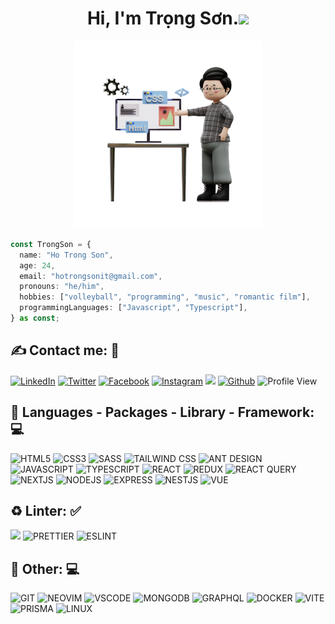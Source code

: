 <h1 align="center">Hi, I'm Trọng Sơn.<img src="https://media.giphy.com/media/hvRJCLFzcasrR4ia7z/giphy.gif" width="35" style="display: inline"></h1></h1> 
<!-- <img src="https://raw.githubusercontent.com/MicaelliMedeiros/micaellimedeiros/master/image/computer-illustration.png" min-width="400px" max-width="400px" width="400px" align="right" alt="Computador iuriCode"> -->

<div align="center">
  <img src="./public/bg.png" width="300px" />
</div>

```typescript
const TrongSon = {
  name: "Ho Trong Son",
  age: 24,
  email: "hotrongsonit@gmail.com",
  pronouns: "he/him",
  hobbies: ["volleyball", "programming", "music", "romantic film"],
  programmingLanguages: ["Javascript", "Typescript"],
} as const;
```

## ✍️ **Contact me:** 💬

[![LinkedIn](https://img.shields.io/badge/LinkedIn-0077B5?style=for-the-badge&logo=linkedin&logoColor=white)](https://www.linkedin.com/in/tr%E1%BB%8Dng-s%C6%A1n-h%E1%BB%93-635742285/)
[![Twitter](https://img.shields.io/badge/Twitter-1DA1F2?style=for-the-badge&logo=twitter&logoColor=white)](https://twitter.com/Jason42875495)
[![Facebook](https://img.shields.io/badge/Facebook-1877F2?style=for-the-badge&logo=facebook&logoColor=white)](https://www.facebook.com/profile.php?id=100032736788526)
[![Instagram](https://img.shields.io/badge/Instagram-E4405F?style=for-the-badge&logo=instagram&logoColor=white)](https://www.instagram.com/trongson_99/)
[![](https://img.shields.io/badge/-LeetCode-FFA116?style=for-the-badge&logo=LeetCode&logoColor=black)](https://leetcode.com/sonht113/)
[![Github](https://img.shields.io/badge/GitHub-100000?style=for-the-badge&logo=github&logoColor=white)](https://github.com/nuicoder)
![Profile View](https://komarev.com/ghpvc/?username=sonht113&color=blue&style=for-the-badge)

## 🔭 **Languages - Packages - Library - Framework:** 💻

![HTML5](https://img.shields.io/badge/HTML5-E34F26?style=for-the-badge&logo=html5&logoColor=white)
![CSS3](https://img.shields.io/badge/CSS3-1572B6?style=for-the-badge&logo=css3&logoColor=white)
![SASS](https://img.shields.io/badge/Sass-CC6699?style=for-the-badge&logo=sass&logoColor=white)
![TAILWIND CSS](https://img.shields.io/badge/Tailwind_CSS-38B2AC?style=for-the-badge&logo=tailwind-css&logoColor=white)
![ANT DESIGN](https://img.shields.io/badge/Ant%20Design-1890FF?style=for-the-badge&logo=antdesign&logoColor=white)
![JAVASCRIPT](https://img.shields.io/badge/JavaScript-323330?style=for-the-badge&logo=javascript&logoColor=F7DF1E)
![TYPESCRIPT](https://img.shields.io/badge/TypeScript-007ACC?style=for-the-badge&logo=typescript&logoColor=white)
![REACT](https://img.shields.io/badge/React-20232A?style=for-the-badge&logo=react&logoColor=61DAFB)
![REDUX](https://img.shields.io/badge/Redux-593D88?style=for-the-badge&logo=redux&logoColor=white)
![REACT QUERY](https://img.shields.io/badge/React_Query-FF4154?style=for-the-badge&logo=React_Query&logoColor=white)
![NEXTJS](https://img.shields.io/badge/next%20js-000000?style=for-the-badge&logo=nextdotjs&logoColor=white)
![NODEJS](https://img.shields.io/badge/Node%20js-339933?style=for-the-badge&logo=nodedotjs&logoColor=white)
![EXPRESS](https://img.shields.io/badge/Express%20js-000000?style=for-the-badge&logo=express&logoColor=white)
![NESTJS](https://img.shields.io/badge/nestjs-E0234E?style=for-the-badge&logo=nestjs&logoColor=white)
![VUE](https://img.shields.io/badge/Vue%20js-35495E?style=for-the-badge&logo=vuedotjs&logoColor=4FC08D)

## ♻️ **Linter:** ✅

![](https://img.shields.io/badge/Editor%20Config-E0EFEF?style=for-the-badge&logo=editorconfig&logoColor=000)
![PRETTIER](https://img.shields.io/badge/prettier-1A2C34?style=for-the-badge&logo=prettier&logoColor=F7BA3E)
![ESLINT](https://img.shields.io/badge/eslint-3A33D1?style=for-the-badge&logo=eslint&logoColor=white)

## 🔭 **Other:** 💻

![GIT](https://img.shields.io/badge/GIT-E44C30?style=for-the-badge&logo=git&logoColor=white)
![NEOVIM](https://img.shields.io/badge/NeoVim-%2357A143.svg?&style=for-the-badge&logo=neovim&logoColor=white)
![VSCODE](https://img.shields.io/badge/VSCode-0078D4?style=for-the-badge&logo=visual%20studio%20code&logoColor=white)
![MONGODB](https://img.shields.io/badge/MongoDB-4EA94B?style=for-the-badge&logo=mongodb&logoColor=white)
![GRAPHQL](https://img.shields.io/badge/GraphQl-E10098?style=for-the-badge&logo=graphql&logoColor=white)
![DOCKER](https://img.shields.io/badge/Docker-2CA5E0?style=for-the-badge&logo=docker&logoColor=white)
![VITE](https://img.shields.io/badge/Vite-B73BFE?style=for-the-badge&logo=vite&logoColor=FFD62E)
![PRISMA](https://img.shields.io/badge/Prisma-3982CE?style=for-the-badge&logo=Prisma&logoColor=white)
![LINUX](https://img.shields.io/badge/Linux-FCC624?style=for-the-badge&logo=linux&logoColor=black)

<!-- ## 📊 **Github Stats** 💻 -->

  <!-- <summary><b>💻 GitHub Profile Stats</b></summary>
  <br/>
  <div display="flex" align="center">
    <img width="500" alt="Jason's Github Stats" src="https://github-readme-stats.vercel.app/api?username=sonht113&show_icons=true&count_private=true&theme=radical" /> 
    <img width="500" alt="Jason's GitHub Profile Summary" src="https://github-readme-streak-stats.herokuapp.com/?user=sonht113&theme=dark&hide_border=false&show_icons=true&count_private=true" height="192px"/>
    <img alt="Jason's GitHub Profile Summary" src="https://github-profile-summary-cards.vercel.app/api/cards/profile-details?username=sonht113&theme=default"/>
    <br/>
    &nbsp;	  
    <br/>
  </div>
</div>
     
[Snake animation](https://github.com/sonht113/sonht113/blob/output/github-contribution-grid-snake.svg)
     
<h2 align="center"><i>Created by @Jason on March 31th, 2022<i></h2> -->
